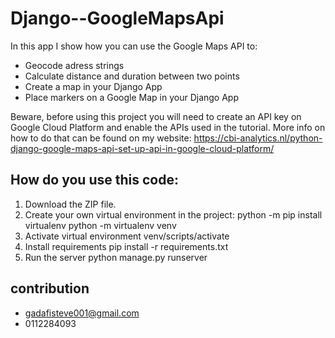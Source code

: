 # Django--GoogleMapsApi
In this app I show how you can use the Google Maps API to: 

- Geocode adress strings 
- Calculate distance and duration between two points 
- Create a map in your Django App 
- Place markers on a Google Map in your Django App

Beware, before using this project you will need to create an API key on Google Cloud Platform and enable the APIs used in the tutorial. 
More info on how to do that can be found on my website: https://cbi-analytics.nl/python-django-google-maps-api-set-up-api-in-google-cloud-platform/

## How do you use this code: 

1. Download the ZIP file. 
2. Create your own virtual environment in the project: 
    python -m pip install virtualenv
    python -m virtualenv venv
3. Activate virtual environment 
    venv/scripts/activate 
4. Install requirements 
   pip install -r requirements.txt
5. Run the server
    python manage.py runserver

## contribution 
- gadafisteve001@gmail.com
- 0112284093
